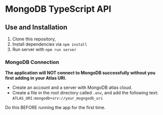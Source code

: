# MongoDB TypeScript API

## Use and Installation

1. Clone this repository,
2. Install dependencies via `npm install`
3. Run server with `npm run server` 

### MongoDB Connection

**The application will NOT connect to MongoDB successfully without you first adding in your Atlas URI.**

- Create an account and a server with MongoDB atlas cloud.
- Create a file in the root directory called `.env`, and add the following text: 
`ATLAS_URI:mongodb+srv://your_mogngodb_uri`

Do this BEFORE running the app for the first time.
